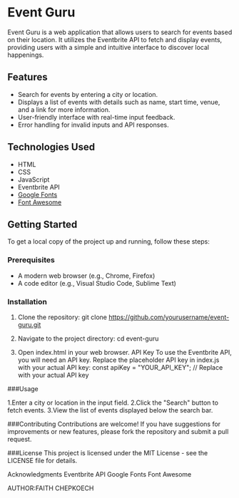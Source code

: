 # Event Guru

Event Guru is a web application that allows users to search for events based on their location. It utilizes the Eventbrite API to fetch and display events, providing users with a simple and intuitive interface to discover local happenings.

## Features

- Search for events by entering a city or location.
- Displays a list of events with details such as name, start time, venue, and a link for more information.
- User-friendly interface with real-time input feedback.
- Error handling for invalid inputs and API responses.

## Technologies Used

- HTML
- CSS
- JavaScript
- Eventbrite API
- [Google Fonts](https://fonts.google.com/)
- [Font Awesome](https://fontawesome.com/)

## Getting Started

To get a local copy of the project up and running, follow these steps:

### Prerequisites

- A modern web browser (e.g., Chrome, Firefox)
- A code editor (e.g., Visual Studio Code, Sublime Text)

### Installation

1. Clone the repository:
   git clone https://github.com/yourusername/event-guru.git

2. Navigate to the project directory:
   cd event-guru

3. Open index.html in your web browser.
    API Key
     To use the Eventbrite API, you will need an API key. Replace the placeholder API key in index.js with your actual API key:
      const apiKey = "YOUR_API_KEY"; // Replace with your actual API key

###Usage

1.Enter a city or location in the input field.
2.Click the "Search" button to fetch events.
3.View the list of events displayed below the search bar.

###Contributing
Contributions are welcome! If you have suggestions for improvements or new features, please fork the repository and submit a pull request.

###License
This project is licensed under the MIT License - see the LICENSE file for details.

Acknowledgments
Eventbrite API
Google Fonts
Font Awesome

AUTHOR:FAITH CHEPKOECH

